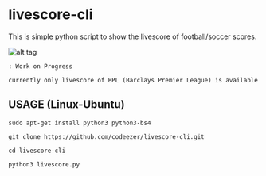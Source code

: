 # livescore-cli
This is simple python script to show the livescore of football/soccer scores.

![alt tag](https://raw.githubusercontent.com/codeezer/livescore-cli/master/score.png)

    : Work on Progress 
    
    currently only livescore of BPL (Barclays Premier League) is available

## USAGE (Linux-Ubuntu)
    sudo apt-get install python3 python3-bs4 
  
    git clone https://github.com/codeezer/livescore-cli.git
  
    cd livescore-cli
  
    python3 livescore.py
